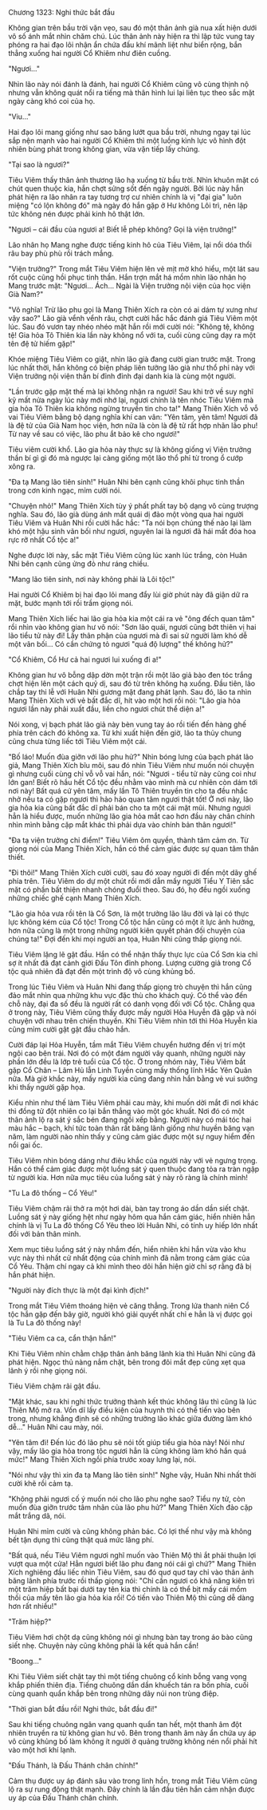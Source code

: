 




Chương 1323: Nghi thức bắt đầu


Không gian trên bầu trời vặn vẹo, sau đó một thân ảnh già nua xất hiện dưới vô số ánh mắt nhìn chăm chú. Lúc thân ảnh này hiện ra thì lập tức vung tay phóng ra hai đạo lôi nhận ẩn chứa đấu khí mãnh liệt như biển rộng, bắn thẳng xuống hai người Cổ Khiêm như điên cuồng.

"Ngươi…"

Nhìn lão này nói đánh là đánh, hai người Cổ Khiêm cũng vô cùng thịnh nộ nhưng vẫn không quát nổi ra tiếng mà thân hình lui lại liên tục theo sắc mặt ngày càng khó coi của họ.

"Viu…"

Hai đạo lôi mang giống như sao băng lướt qua bầu trời, nhưng ngay tại lúc sắp nện mạnh vào hai người Cổ Khiêm thì một luồng kình lực vô hình đột nhiên bùng phát trong không gian, vừa vặn tiếp lấy chúng.

"Tại sao là ngươi?"

Tiêu Viêm thấy thân ảnh thương lão hạ xuống từ bầu trời. Nhìn khuôn mặt có chút quen thuộc kia, hắn chợt sửng sốt đến ngây người. Bởi lúc này hắn phát hiện ra lão nhân ra tay tương trợ cư nhiên chính là vị "đại gia" luôn miệng "có lộn không đó" mà ngày đó hắn gặp ở Hư không Lôi trì, nên lập tức không nén được phải kinh hô thật lớn.

"Ngươi – cái đầu của ngươi a! Biết lễ phép không? Gọi là viện trưởng!"

Lão nhân họ Mang nghe được tiếng kinh hô của Tiêu Viêm, lại nổi dóa thổi râu bay phù phù rồi trách mắng.

"Viện trưởng?" Trong mắt Tiêu Viêm hiện lên vẻ mịt mờ khó hiểu, một lát sau rốt cuộc cũng hồi phục tinh thần. Hắn trợn mắt há mồm nhìn lão nhân họ Mang trước mặt: "Ngươi… Ách… Ngài là Viện trưởng nội viện của học viện Già Nam?"

"Vô nghĩa! Trừ lão phu gọi là Mang Thiên Xích ra còn có ai dám tự xưng như vậy sao?" Lão già vểnh vểnh râu, chợt cười hắc hắc đánh giá Tiêu Viêm một lúc. Sau đó vươn tay nhéo nhéo mặt hắn rồi mới cười nói: "Không tệ, không tệ! Gia hỏa Tô Thiên kia lần này không nổ với ta, cuối cùng cũng dạy ra một tên đệ tử hiếm gặp!"

Khóe miệng Tiêu Viêm co giật, nhìn lão già đang cười gian trước mặt. Trong lúc nhất thời, hắn không có biện pháp liên tưởng lão già như thổ phỉ này với Viện trưởng nội viện thần bí đỉnh đỉnh đại danh kia là cùng một người.

"Lần trước gặp mặt thế mà lại không nhận ra ngươi! Sau khi trở về suy nghĩ kỹ mất nửa ngày lúc này mới nhớ lại, ngươi chính là tên nhóc Tiêu Viêm mà gia hỏa Tô Thiên kia không ngừng truyền tin cho ta!" Mang Thiên Xích vỗ vỗ vai Tiêu Viêm bằng bộ dạng nghĩa khí can vân: "Yên tâm, yên tâm! Ngươi đã là đệ tử của Già Nam học viện, hơn nữa là còn là đệ tử rất hợp nhãn lão phu! Từ nay về sau có việc, lão phu ắt bảo kê cho ngươi!"

Tiêu viêm cười khổ. Lão gia hỏa này thực sự là không giống vị Viện trưởng thần bí gì gì đó mà ngược lại càng giống một lão thổ phỉ từ trong ổ cướp xông ra.

"Đa tạ Mang lão tiên sinh!" Huân Nhi bên cạnh cũng khôi phục tinh thần trong cơn kinh ngạc, mỉm cười nói.

"Chuyện nhỏ!" Mang Thiên Xích tùy ý phất phất tay bộ dạng vô cùng trượng nghĩa. Sau đó, lão già dùng ánh mắt quái dị đảo một vòng qua hai người Tiêu Viêm và Huân Nhi rồi cười hắc hắc: "Ta nói bọn chúng thế nào lại làm khó một hậu sinh vãn bối như ngươi, nguyên lai là ngươi đã hái mất đóa hoa rực rỡ nhất Cổ tộc a!"

Nghe được lời này, sắc mặt Tiêu Viêm cũng lúc xanh lúc trắng, còn Huân Nhi bên cạnh cũng ửng đỏ như ráng chiều.

"Mang lão tiên sinh, nơi này không phải là Lôi tộc!"

Hai người Cổ Khiêm bị hai đạo lôi mang đẩy lùi giờ phút này đã giận dữ ra mặt, bước mạnh tới rồi trầm giọng nói.

Mang Thiên Xích liếc hai lão gia hỏa kia một cái ra vẻ "ông đếch quan tâm" rồi nhìn vào không gian hư vô nói: "Sơn lão quái, ngươi cũng bớt thiên vị hai lão tiểu tử này đi! Lấy thân phận của ngươi mà đi sai sử người làm khó dễ một vãn bối… Có cần chứng tỏ ngươi "quá độ lượng" thế không hử?"

"Cổ Khiêm, Cổ Hư cả hai ngươi lui xuống đi a!"

Không gian hư vô bỗng dập dờn một trận rồi một lão giả bào đen tóc trắng chợt hiện lên một cách quỷ dị, sau đó từ trên không hạ xuống. Đầu tiên, lão chắp tay thi lễ với Huân Nhi gương mặt đang phát lạnh. Sau đó, lão ta nhìn Mang Thiên Xích với vẻ bất đắc dĩ, hít vào một hơi rồi nói: "Lão gia hỏa ngươi lần này phải xuất đầu, liền cho ngươi chút thể diện a!"

Nói xong, vị bạch phát lão giả này bèn vung tay áo rồi tiến đến hàng ghế phía trên cách đó không xa. Từ khi xuất hiện đến giờ, lão ta thủy chung cũng chưa từng liếc tới Tiêu Viêm một cái.

"Bố láo! Muốn đùa giỡn với lão phu hử?" Nhìn bóng lưng của bạch phát lão giả, Mang Thiên Xích bĩu môi, sau đó nhìn Tiêu Viêm như muốn nói chuyện gì nhưng cuối cùng chỉ vỗ vỗ vai hắn, nói: "Ngươi - tiểu tử này cũng coi như lớn gan! Biết rõ hầu hết Cổ tộc đều nhằm vào mình mà cư nhiên còn dám tới nơi này! Bất quá cứ yên tâm, mấy lần Tô Thiên truyền tin cho ta đều nhắc nhở nếu ta có gặp ngươi thì hảo hảo quan tâm ngươi thật tốt! Ở nơi này, lão gia hỏa kia cũng bất đắc dĩ phải bán cho ta một cái mặt mũi. Nhưng ngươi hẳn là hiểu được, muốn những lão gia hỏa mắt cao hơn đầu này chân chính nhìn mình bằng cặp mắt khác thì phải dựa vào chính bản thân ngươi!"

"Đa tạ viện trưởng chỉ điểm!" Tiêu Viêm ôm quyền, thành tâm cảm ơn. Từ giọng nói của Mang Thiên Xích, hắn có thể cảm giác được sự quan tâm thân thiết.

"Đi thôi!" Mang Thiên Xích cười cười, sau đó xoay người đi đến một dãy ghế phía trên. Tiêu Viêm do dự một chút rồi mới dẫn mấy người Tiểu Y Tiên sắc mặt có phần bất thiện nhanh chóng đuổi theo. Sau đó, họ đều ngồi xuống những chiếc ghế cạnh Mang Thiên Xích.

"Lão gia hỏa vưa rồi tên là Cổ Sơn, là một trưởng lão lâu đời và lại có thực lực không kém của Cổ tộc! Trong Cổ tộc hắn cũng có một ít lực ảnh hưởng, hơn nữa cũng là một trong những người kiên quyết phản đối chuyện của chúng ta!" Đợi đến khi mọi người an tọa, Huân Nhi cũng thấp giọng nói.

Tiêu Viêm lặng lẽ gật đầu. Hắn có thể nhận thấy thực lực của Cổ Sơn kia chỉ sợ ít nhất đã đạt cảnh giới Đấu Tôn đỉnh phong. Lượng cường giả trong Cổ tộc quả nhiên đã đạt đến một trình độ vô cùng khủng bố.

Trong lúc Tiêu Viêm và Huân Nhi đang thấp giọng trò chuyện thì hắn cũng đảo mắt nhìn qua những khu vực đặc thù cho khách quý. Có thể vào đến chỗ này, đại đa số đều là người rất có danh vọng đối với Cổ tộc. Chẳng qua ở trong này, Tiêu Viêm cũng thấy được mấy người Hỏa Huyễn đã gặp và nói chuyện với nhau trên chiến thuyền. Khi Tiêu Viêm nhìn tới thì Hỏa Huyễn kia cũng mỉm cười gật gật đầu chào hắn.

Cười đáp lại Hỏa Huyễn, tầm mắt Tiêu Viêm chuyển hướng đến vị trí một ngôi cao bên trái. Nơi đó có một đám người vây quanh, những người này phần lớn đều là lớp trẻ tuổi của Cổ tộc. Ở trong nhóm này, Tiêu Viêm bắt gặp Cổ Chân – Lâm Hủ lẫn Linh Tuyền cùng mấy thống lĩnh Hắc Yên Quân nữa. Mà giờ khắc này, mấy người kia cũng đang nhìn hắn bằng vẻ vui sướng khi thấy người gặp họa.

Kiểu nhìn như thế làm Tiêu Viêm phải cau mày, khi muốn dời mắt đi nơi khác thì đồng tử đột nhiên co lại bắn thẳng vào một góc khuất. Nơi đó có một thân ảnh lộ ra sát ý sắc bén đang ngồi xếp bằng. Người này có mái tóc hai màu hắc – bạch, khí tức toàn thân rất băng lãnh giống như huyền băng vạn năm, làm người nào nhìn thấy y cũng cảm giác được một sự nguy hiểm đến nổi gai ốc.

Tiêu Viêm nhìn bóng dáng như điêu khắc của người này với vẻ ngưng trọng. Hắn có thể cảm giác được một luồng sát ý quen thuộc đang tỏa ra tràn ngập từ người kia. Hơn nữa mục tiêu của luồng sát ý này rõ ràng là chính mình!

"Tu La đô thống – Cổ Yêu!"

Tiêu Viêm chậm rãi thở ra một hơi dài, bàn tay trong áo dần dần siết chặt. Luồng sát ý này giống hệt như ngày hôm qua hắn cảm giác, hiển nhiên hẳn chính là vị Tu La đô thống Cổ Yêu theo lời Huân Nhi, có tính uy hiếp lớn nhất đối với bản thân mình.

Xem mục tiêu luồng sát ý này nhắm đến, hiển nhiên khi hắn vừa vào khu vực này thì nhất cử nhất động của chính mình đã nằm trong cảm giác của Cổ Yêu. Thậm chí ngay cả khi mình theo dõi hắn hiện giờ chỉ sợ rằng đã bị hắn phát hiện.

"Người này đích thực là một đại kình địch!"

Trong mắt Tiêu Viêm thoáng hiện vẻ căng thẳng. Trong lứa thanh niên Cổ tộc hắn gặp đến bây giờ, người khó giải quyết nhất chỉ e hẳn là vị được gọi là Tu La đô thống này!

"Tiêu Viêm ca ca, cẩn thận hắn!"

Khi Tiêu Viêm nhìn chằm chặp thân ảnh băng lãnh kia thì Huân Nhi cũng đã phát hiện. Ngọc thủ nàng nắm chặt, bên trong đôi mắt đẹp cũng xẹt qua lãnh ý rồi nhẹ giọng nói.

Tiêu Viêm chậm rãi gật đầu.

"Mặt khác, sau khi nghi thức trưởng thành kết thúc không lâu thì cũng là lúc Thiên Mộ mở ra. Vốn dĩ lấy điều kiện của huynh thì có thể tiến vào bên trong, nhưng khẳng định sẽ có những trưởng lão khác giữa đường làm khó dễ…" Huân Nhi cau mày, nói.

"Yên tâm đi! Đến lúc đó lão phu sẽ nói tốt giúp tiểu gia hỏa này! Nói như vậy, mấy lão gia hỏa trong tộc ngươi hẳn là cũng không làm khó hắn quá mức!" Mang Thiên Xích ngồi phía trước xoay lưng lại, nói.

"Nói như vậy thì xin đa tạ Mang lão tiên sinh!" Nghe vậy, Huân Nhi nhất thời cười khẽ rồi cảm tạ.

"Không phải ngươi cố ý muốn nói cho lão phu nghe sao? Tiểu ny tử, còn muốn đùa giỡn trước tâm nhãn của lão phu hử?" Mang Thiên Xích đảo cặp mắt trắng dã, nói.

Huân Nhi mỉm cười và cũng không phản bác. Có lợi thế như vậy mà không bết tận dụng thì cũng thật quá mức lãng phí.

"Bất quá, nếu Tiêu Viêm ngươi nghĩ muốn vào Thiên Mộ thì ắt phải thuận lợi vượt qua một cửa! Hẳn ngươi biết lão phu đang nói cái gì chứ?" Mang Thiên Xích nghiêng đầu liếc nhìn Tiêu Viêm, sau đó quơ quơ tay chỉ vào thân ảnh băng lãnh phía trước rồi thấp giọng nói: "Chỉ cần ngươi có khả năng kiên trì một trăm hiệp bất bại dưới tay tên kia thì chính là có thể bịt mấy cái mồm thối của mấy tên lão gia hỏa kia rồi! Có tiến vào Thiên Mộ thì cũng dễ dàng hơn rất nhiều!"

"Trăm hiệp?"

Tiêu Viêm hơi chột dạ cũng không nói gì nhưng bàn tay trong áo bào cũng siết nhẹ. Chuyện này cũng không phải là kết quả hắn cần!

"Boong…"

Khi Tiêu Viêm siết chặt tay thì một tiếng chuông cổ kính bỗng vang vọng khắp phiến thiên địa. Tiếng chuông dần dần khuếch tán ra bốn phía, cuối cùng quanh quẩn khắp bên trong những dãy núi non trùng điệp.

"Thời gian bắt đầu rồi! Nghi thức, bắt đầu đi!"

Sau khi tiếng chuông ngân vang quanh quẩn tan hết, một thanh âm đột nhiên truyền ra từ không gian hư vô. Bên trong thanh âm này ẩn chứa uy áp vô cùng khủng bố làm không ít người ở quảng trường không nén nổi phải hít vào một hơi khí lạnh.

"Đấu Thánh, là Đấu Thánh chân chính!"

Cảm thụ được uy áp đánh sâu vào trong linh hồn, trong mắt Tiêu Viêm cũng lộ ra sự rung động thật mạnh. Đây chính là lần đầu tiên hắn cảm nhận được uy áp của Đấu Thánh chân chính.




